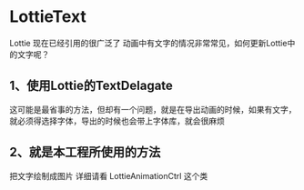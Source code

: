 # LottieText
Lottie 现在已经引用的很广泛了
动画中有文字的情况非常常见，如何更新Lottie中的文字呢？

## 1、使用Lottie的TextDelagate
这可能是最省事的方法，但却有一个问题，就是在导出动画的时候，如果有文字，就必须得选择字体，导出的时候也会带上字体库，就会很麻烦



## 2、就是本工程所使用的方法
把文字绘制成图片
详细请看 LottieAnimationCtrl 这个类
